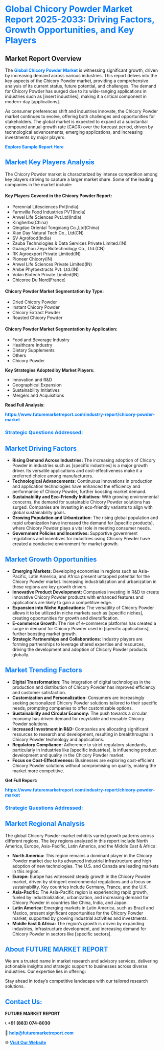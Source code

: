 <h1 style="color: #007BFF;">Global Chicory Powder Market Report 2025-2033: Driving Factors, Growth Opportunities, and Key Players</h1>

<section id="overview">
<h2>Market Report Overview</h2>
<p>The <a href="https://www.futuremarketreport.com/industry-report/chicory-powder-market" style="color: #007BFF; text-decoration: none;"><strong>Global Chicory Powder Market</strong></a> is witnessing significant growth, driven by increasing demand across various industries. This report delves into the key aspects of the Chicory Powder market, providing a comprehensive analysis of its current status, future potential, and challenges. The demand for Chicory Powder has surged due to its wide-ranging applications in industries such as [insert industries], making it a critical component in modern-day [applications].</p>
<p>As consumer preferences shift and industries innovate, the Chicory Powder market continues to evolve, offering both challenges and opportunities for stakeholders. The global market is expected to expand at a substantial compound annual growth rate (CAGR) over the forecast period, driven by technological advancements, emerging applications, and increasing investments by major players.</p>
</section>

<section id="overview">
<p><a href="https://www.futuremarketreport.com/request-sample/reportId=113056" style="color: #007BFF; text-decoration: none;"><strong>Explore Sample Report Here</strong></a></p>
</section>

<section id="key-players">
<h2 style="color: #007BFF;">Market Key Players Analysis</h2>
<p>The Chicory Powder market is characterized by intense competition among key players striving to capture a larger market share. Some of the leading companies in the market include:</p>
<h4>Key Players Covered in the Chicory Powder Report:</h4>
<ul><li>Perennial Lifesciences Pvt(India)</li><li>Farmvilla Food Industries PVT(India)</li><li>Anwel Life Sciences Pvt.Ltd(India)</li><li>Kingherbs(China)</li><li>Qingdao Oriental Tongxiang Co.,Ltd(China)</li><li>Xian Day Natural Tech Co., Ltd(CN)</li><li>SV Agrofood(India)</li><li>Zauba Technologies &amp; Data Services Private Limited.(IN)</li><li>Guangzhou Zeyu Biotechnology Co., Ltd.(CN)</li><li>RK Agroexport Private Limited(IN)</li><li>Pioneer Chicory(IN)</li><li>Anwel Life Sciences Private Limited(IN)</li><li>Ambe Phytoextracts Pvt. Ltd.(IN)</li><li>Vokin Biotech Private Limited(IN)</li><li>Chicoree Du Nord(France)</li></ul>
<h4>Chicory Powder Market Segmentation by Type:</h4>
<ul><li>Dried Chicory Powder</li><li>Instant Chicory Powder</li><li>Chicory Extract Powder</li><li>Roasted Chicory Powder</li></ul>

<h4>Chicory Powder Market Segmentation by Application:</h4>
<ul><li>Food and Beverage Industry</li><li>Healthcare Industry</li><li>Dietary Supplements</li><li>Others</li><li>Chicory Powder</li></ul>
<p><strong>Key Strategies Adopted by Market Players:</strong></p>
<ul>
<li>Innovation and R&D</li>
<li>Geographical Expansion</li>
<li>Sustainability Initiatives</li>
<li>Mergers and Acquisitions</li>
</ul>
</section>

<section>
<p><strong>Read Full Analysis: </strong></p><a href="https://www.futuremarketreport.com/industry-report/chicory-powder-market" style="color: #007BFF; text-decoration: none;"><strong>https://www.futuremarketreport.com/industry-report/chicory-powder-market</strong></a>
<h3 style="color: #007BFF;">Strategic Questions Addressed:</h3>
</section>

<section id="driving-factors">
<h2 style="color: #007BFF;">Market Driving Factors</h2>
<ul>
<li><strong>Rising Demand Across Industries:</strong> The increasing adoption of Chicory Powder in industries such as [specific industries] is a major growth driver. Its versatile applications and cost-effectiveness make it a preferred choice among manufacturers.</li>
<li><strong>Technological Advancements:</strong> Continuous innovations in production and application technologies have enhanced the efficiency and performance of Chicory Powder, further boosting market demand.</li>
<li><strong>Sustainability and Eco-Friendly Initiatives:</strong> With growing environmental concerns, the demand for sustainable Chicory Powder solutions has surged. Companies are investing in eco-friendly variants to align with global sustainability goals.</li>
<li><strong>Growing Population and Urbanization:</strong> The rising global population and rapid urbanization have increased the demand for [specific products], where Chicory Powder plays a vital role in meeting consumer needs.</li>
<li><strong>Government Policies and Incentives:</strong> Supportive government regulations and incentives for industries using Chicory Powder have created a conducive environment for market growth.</li>
</ul>
</section>

<section id="growth-opportunities">
<h2 style="color: #007BFF;">Market Growth Opportunities</h2>
<ul>
<li><strong>Emerging Markets:</strong> Developing economies in regions such as Asia-Pacific, Latin America, and Africa present untapped potential for the Chicory Powder market. Increasing industrialization and urbanization in these regions are key growth drivers.</li>
<li><strong>Innovative Product Development:</strong> Companies investing in R&D to create innovative Chicory Powder products with enhanced features and applications are likely to gain a competitive edge.</li>
<li><strong>Expansion into Niche Applications:</strong> The versatility of Chicory Powder allows it to be utilized in niche markets such as [specific niches], creating opportunities for growth and diversification.</li>
<li><strong>E-commerce Growth:</strong> The rise of e-commerce platforms has created a surge in demand for Chicory Powder used in [specific applications], further boosting market growth.</li>
<li><strong>Strategic Partnerships and Collaborations:</strong> Industry players are forming partnerships to leverage shared expertise and resources, driving the development and adoption of Chicory Powder products globally.</li>
</ul>
</section>

<section id="trending-factors">
<h2 style="color: #007BFF;">Market Trending Factors</h2>
<ul>
<li><strong>Digital Transformation:</strong> The integration of digital technologies in the production and distribution of Chicory Powder has improved efficiency and customer satisfaction.</li>
<li><strong>Customization and Personalization:</strong> Consumers are increasingly seeking personalized Chicory Powder solutions tailored to their specific needs, prompting companies to offer customizable options.</li>
<li><strong>Sustainability and Circular Economy:</strong> The push towards a circular economy has driven demand for recyclable and reusable Chicory Powder solutions.</li>
<li><strong>Increased Investment in R&D:</strong> Companies are allocating significant resources to research and development, resulting in breakthroughs in Chicory Powder technology and applications.</li>
<li><strong>Regulatory Compliance:</strong> Adherence to strict regulatory standards, particularly in industries like [specific industries], is influencing product development and quality in the Chicory Powder market.</li>
<li><strong>Focus on Cost-Effectiveness:</strong> Businesses are exploring cost-efficient Chicory Powder solutions without compromising on quality, making the market more competitive.</li>
</ul>
</section>

<section>
<p><strong>Get Full Report: </strong></p><a href="https://www.futuremarketreport.com/industry-report/chicory-powder-market" style="color: #007BFF; text-decoration: none;"><strong>https://www.futuremarketreport.com/industry-report/chicory-powder-market</strong></a>
<h3 style="color: #007BFF;">Strategic Questions Addressed:</h3>
</section>


<section id="regional-analysis">
<h2 style="color: #007BFF;">Market Regional Analysis</h2>
<p>The global Chicory Powder market exhibits varied growth patterns across different regions. The key regions analyzed in this report include North America, Europe, Asia-Pacific, Latin America, and the Middle East & Africa:</p>
<ul>
<li><strong>North America:</strong> This region remains a dominant player in the Chicory Powder market due to its advanced industrial infrastructure and high adoption of new technologies. The U.S. and Canada are leading markets in this region.</li>
<li><strong>Europe:</strong> Europe has witnessed steady growth in the Chicory Powder market, driven by stringent environmental regulations and a focus on sustainability. Key countries include Germany, France, and the U.K.</li>
<li><strong>Asia-Pacific:</strong> The Asia-Pacific region is experiencing rapid growth, fueled by industrialization, urbanization, and increasing demand for Chicory Powder in countries like China, India, and Japan.</li>
<li><strong>Latin America:</strong> Emerging markets in Latin America, such as Brazil and Mexico, present significant opportunities for the Chicory Powder market, supported by growing industrial activities and investments.</li>
<li><strong>Middle East & Africa:</strong> The region’s growth is driven by expanding industries, infrastructure development, and increasing demand for Chicory Powder in sectors like [specific sectors].</li>
</ul>
</section>

<footer>
<h2 style="color: #007BFF;">About FUTURE MARKET REPORT</h2>
<p>We are a trusted name in market research and advisory services, delivering actionable insights and strategic support to businesses across diverse industries. Our expertise lies in offering:</p>

<p>Stay ahead in today’s competitive landscape with our tailored research solutions.</p>

<h2 style="color: #007BFF;">Contact Us:</h2>
<p><strong>FUTURE MARKET REPORT</strong></p>
<p>📞 <strong>+91 (883) 074-8030</strong></p>
<p>📧 <strong><a href="mailto:help@futuremarketreport.com" style="color: #007BFF;">help@futuremarketreport.com</a></strong></p>
<p>🌐 <strong><a href="https://www.futuremarketreport.com/" style="color: #007BFF;">Visit Our Website</a></strong></p>
</footer>